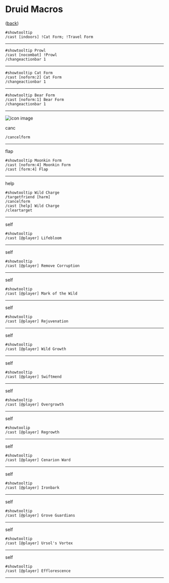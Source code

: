 <!--
    =====================================
    generator=datazen
    version=3.2.0
    hash=c568e8a1661d2c2982cf83989fe438fd
    =====================================
-->

# Druid Macros

([back](README.md))

 

```
#showtooltip
/cast [indoors] !Cat Form; !Travel Form
```

---

 

```
#showtooltip Prowl
/cast [nocombat] !Prowl
/changeactionbar 1
```

---

 

```
#showtooltip Cat Form
/cast [noform:2] Cat Form
/changeactionbar 1
```

---

 

```
#showtooltip Bear Form
/cast [noform:1] Bear Form
/changeactionbar 1
```

---

![icon image](https://wow.zamimg.com/images/wow/icons/large/ability_racial_twoforms.jpg)

canc

```
/cancelform
```

---

flap

```
#showtooltip Moonkin Form
/cast [noform:4] Moonkin Form
/cast [form:4] Flap
```

---

help

```
#showtooltip Wild Charge
/targetfriend [harm]
/cancelform
/cast [help] Wild Charge
/cleartarget
```

---

self

```
#showtooltip
/cast [@player] Lifebloom
```

---

self

```
#showtooltip
/cast [@player] Remove Corruption
```

---

self

```
#showtooltip
/cast [@player] Mark of the Wild
```

---

self

```
#showtooltip
/cast [@player] Rejuvenation
```

---

self

```
#showtooltip
/cast [@player] Wild Growth
```

---

self

```
#showtooltip
/cast [@player] Swiftmend
```

---

self

```
#showtooltip
/cast [@player] Overgrowth
```

---

self

```
#showtoolip
/cast [@player] Regrowth
```

---

self

```
#showtooltip
/cast [@player] Cenarion Ward
```

---

self

```
#showtooltip
/cast [@player] Ironbark
```

---

self

```
#showtooltip
/cast [@player] Grove Guardians
```

---

self

```
#showtooltip
/cast [@player] Ursol's Vortex
```

---

self

```
#showtooltip
/cast [@player] Efflorescence
```

---

